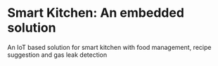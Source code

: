# Smart Kitchen: An embedded solution
An IoT based solution for smart kitchen with food management, recipe suggestion and gas leak detection
